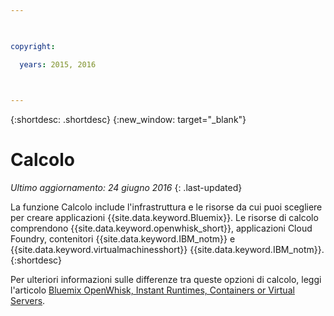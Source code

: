 ```yaml
---

 

copyright:

  years: 2015, 2016

 

---
```


{:shortdesc: .shortdesc} 
{:new_window: target="_blank"}

# Calcolo
*Ultimo aggiornamento: 24 giugno 2016*
{: .last-updated}

La funzione Calcolo include l'infrastruttura e le risorse da cui puoi scegliere per creare applicazioni {{site.data.keyword.Bluemix}}. Le risorse di calcolo comprendono {{site.data.keyword.openwhisk_short}}, applicazioni Cloud Foundry, contenitori {{site.data.keyword.IBM_notm}} e {{site.data.keyword.virtualmachinesshort}} {{site.data.keyword.IBM_notm}}.
{:shortdesc}

Per ulteriori informazioni sulle differenze tra queste opzioni di calcolo, leggi l'articolo [Bluemix OpenWhisk, Instant Runtimes, Containers or Virtual Servers](https://developer.ibm.com/bluemix/2015/08/05/bluemix-instant-runtimes-containers-or-virtual-machines/).
